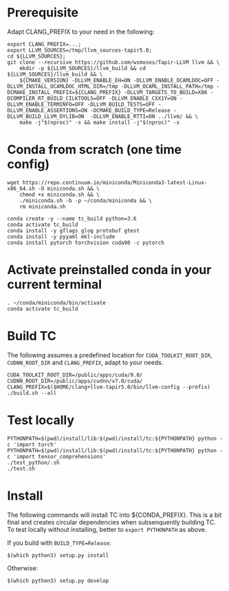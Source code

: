 # Prerequisite
Adapt CLANG_PREFIX to your need in the following:
```
export CLANG_PREFIX=...;
export LLVM_SOURCES=/tmp/llvm_sources-tapir5.0;
cd ${LLVM_SOURCES};
git clone --recursive https://github.com/wsmoses/Tapir-LLVM llvm && \
    mkdir -p ${LLVM_SOURCES}/llvm_build && cd ${LLVM_SOURCES}/llvm_build && \
    ${CMAKE_VERSION} -DLLVM_ENABLE_EH=ON -DLLVM_ENABLE_OCAMLDOC=OFF -DLLVM_INSTALL_OCAMLDOC_HTML_DIR=/tmp -DLLVM_OCAML_INSTALL_PATH=/tmp -DCMAKE_INSTALL_PREFIX=${CLANG_PREFIX} -DLLVM_TARGETS_TO_BUILD=X86 -DCOMPILER_RT_BUILD_CILKTOOLS=OFF -DLLVM_ENABLE_CXX1Y=ON -DLLVM_ENABLE_TERMINFO=OFF -DLLVM_BUILD_TESTS=OFF -DLLVM_ENABLE_ASSERTIONS=ON -DCMAKE_BUILD_TYPE=Release -DLLVM_BUILD_LLVM_DYLIB=ON  -DLLVM_ENABLE_RTTI=ON ../llvm/ && \
    make -j"$(nproc)" -s && make install -j"$(nproc)" -s
```

# Conda from scratch (one time config)
```
wget https://repo.continuum.io/miniconda/Miniconda3-latest-Linux-x86_64.sh -O miniconda.sh && \
    chmod +x miniconda.sh && \
    ./miniconda.sh -b -p ~/conda/miniconda && \
    rm miniconda.sh

conda create -y --name tc_build python=3.6
conda activate tc_build
conda install -y gflags glog protobuf gtest
conda install -y pyyaml mkl-include
conda install pytorch torchvision cuda90 -c pytorch
```

# Activate preinstalled conda in your current terminal
```
. ~/conda/miniconda/bin/activate
conda activate tc_build
```

# Build TC
The following assumes a predefined location for `CUDA_TOOLKIT_ROOT_DIR`, `CUDNN_ROOT_DIR` and `CLANG_PREFIX`, adapt to your needs.
```
CUDA_TOOLKIT_ROOT_DIR=/public/apps/cuda/9.0/ CUDNN_ROOT_DIR=/public/apps/cudnn/v7.0/cuda/ CLANG_PREFIX=$($HOME/clang+llvm-tapir5.0/bin/llvm-config --prefix) ./build.sh --all
```

# Test locally
```
PYTHONPATH=$(pwd)/install/lib:$(pwd)/install/tc:${PYTHONPATH} python -c 'import torch'
PYTHONPATH=$(pwd)/install/lib:$(pwd)/install/tc:${PYTHONPATH} python -c 'import tensor_comprehensions'
./test_python/.sh
./test.sh
```

# Install
The following commands will install TC into ${CONDA_PREFIX}.
This is a bit final and creates circular dependencies when subsenquently building TC.
To test locally without installing, better to `export PYTHONPATH` as above.

If you build with `BUILD_TYPE=Release`:
```
$(which python3) setup.py install
```

Otherwise:
```
$(which python3) setup.py develop
```